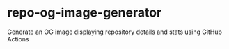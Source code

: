 # repo-og-image-generator
Generate an OG image displaying repository details and stats using GitHub Actions
